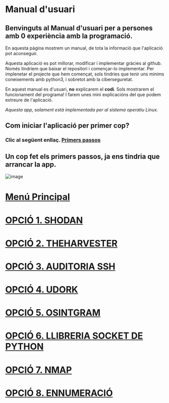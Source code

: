 # Manual d'usuari

## Benvinguts al Manual d'usuari per a persones amb 0 experiència amb la programació.

En aquesta pàgina mostrem un manual, de tota la informació que l'aplicació pot aconseguir.

Aquesta aplicació es pot millorar, modificar i implementar gràcies al github. Només tindriem que baixar el repositori i començar-lo implementar. Per implenetar el projecte que hem començat, sols tindries que tenir uns minims coneixements amb python3, i sobretot amb la ciberseguretat.

En aquest manual es d'usuari, **no** explicarem el **codi**. Sols mostrarem el funcionament del programa! I farem unes mini explicacións del que podem extreure de l'aplicació.

*Aquesta app, solament està implementada per al sistema operatiu Linux.*

## Com iniciar l'aplicació per primer cop?
### Clic al següent enllaç. [Primers passos](https://2asix-2021-22.github.io/ProjecteJSD/primersPassos)

## Un cop fet els primers passos, ja ens tindria que arrancar la app.

![image](https://user-images.githubusercontent.com/80519737/168885531-9ef3d416-e4ee-4c77-8154-bc4cf2532bf6.png)


# [Menú Principal](https://2asix-2021-22.github.io/ProjecteJSD/menuPrincipal)

# [OPCIÓ 1. SHODAN](https://2asix-2021-22.github.io/ProjecteJSD/shodan)

# [OPCIÓ 2. THEHARVESTER](https://2asix-2021-22.github.io/ProjecteJSD/theHarvester)

# [OPCIÓ 3. AUDITORIA SSH](https://2asix-2021-22.github.io/ProjecteJSD/auditoriassh)

# [OPCIÓ 4. UDORK](https://2asix-2021-22.github.io/ProjecteJSD/uDork)

# [OPCIÓ 5. OSINTGRAM](https://2asix-2021-22.github.io/ProjecteJSD/osintgram)

# [OPCIÓ 6. LLIBRERIA SOCKET DE PYTHON](https://2asix-2021-22.github.io/ProjecteJSD/socket)

# [OPCIÓ 7. NMAP](https://2asix-2021-22.github.io/ProjecteJSD/nmap)

# [OPCIÓ 8. ENNUMERACIÓ](https://2asix-2021-22.github.io/ProjecteJSD/ennumeracio)
